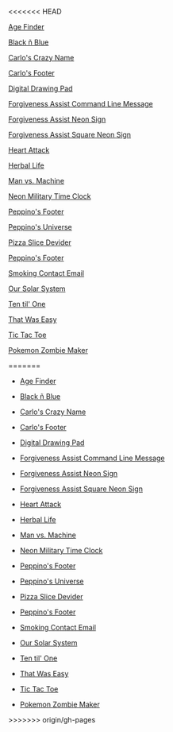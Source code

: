 <<<<<<< HEAD
<DOCTYPE html>
<html>
<head>
<title>CM85 Codepens</title>
</head>
<body>

<a href="https://cm85.github.io/Codepen/age-finder/">Age Finder</a><br>

<a href="https://cm85.github.io/Codepen/black-n-blue/">Black ñ Blue</a><br>

<a href="https://cm85.github.io/Codepen/carlo-s-crazy-name/">Carlo's Crazy Name</a><br>

<a href="https://cm85.github.io/Codepen/carlo-s-footer/">Carlo's Footer</a><br>

<a href="https://cm85.github.io/Codepen/digital-drawing-pad/">Digital Drawing Pad</a><br>

<a href="https://cm85.github.io/Codepen/forgiveness-assist-command-line-message/">Forgiveness Assist Command Line Message</a><br>

<a href="https://cm85.github.io/Codepen/forgiveness-assist-neon-sign/">Forgiveness Assist Neon Sign</a><br>

<a href="https://cm85.github.io/Codepen/forgiveness-assist-square-neon-sign/">Forgiveness Assist Square Neon Sign</a><br>

<a href="https://cm85.github.io/Codepen/heart-attack/">Heart Attack</a><br>

<a href="https://cm85.github.io/Codepen/herbal-life/">Herbal Life</a><br>

<a href="https://cm85.github.io/Codepen/man-vs-machine/">Man vs. Machine</a><br>

<a href="https://cm85.github.io/Codepen/neon-o-clock/">Neon Military Time Clock</a><br>

<a href="https://cm85.github.io/Codepen/peppino-s-footer/">Peppino's Footer</a><br>

<a href="https://cm85.github.io/Codepen/peppino-s-universe/">Peppino's Universe</a><br>

<a href="https://cm85.github.io/Codepen/pizza-slice-devider/">Pizza Slice Devider</a><br>

<a href="https://cm85.github.io/Codepen/peppino-s-footer/">Peppino's Footer</a><br>

<a href="https://cm85.github.io/Codepen/smokin-contact/">Smoking Contact Email</a><br>

<a href="https://cm85.github.io/Codepen/solar-system/">Our Solar System</a><br>

<a href="https://cm85.github.io/Codepen/ten-till-one/">Ten til' One</a><br>

<a href="https://cm85.github.io/Codepen/that-was-easy/">That Was Easy</a><br>

<a href="https://cm85.github.io/Codepen/tic-tac-toe/">Tic Tac Toe</a><br>

<a href="https://cm85.github.io/Codepen/zombie-maker/">Pokemon Zombie Maker</a><br>




</body>
</html>
=======
<doctype html=""><title>CM85 Codepens</title> 

- [Age Finder](https://cm85.github.io/Codepen/age-finder/)  

- [Black ñ Blue](https://cm85.github.io/Codepen/black-n-blue/)  

- [Carlo's Crazy Name](https://cm85.github.io/Codepen/carlo-s-crazy-name/)  

- [Carlo's Footer](https://cm85.github.io/Codepen/carlo-s-footer/)  

- [Digital Drawing Pad](https://cm85.github.io/Codepen/digital-drawing-pad/)  

- [Forgiveness Assist Command Line Message](https://cm85.github.io/Codepen/forgiveness-assist-command-line-message/)  

- [Forgiveness Assist Neon Sign](https://cm85.github.io/Codepen/forgiveness-assist-neon-sign/)  

- [Forgiveness Assist Square Neon Sign](https://cm85.github.io/Codepen/forgiveness-assist-square-neon-sign/)  

- [Heart Attack](https://cm85.github.io/Codepen/heart-attack/)  

- [Herbal Life](https://cm85.github.io/Codepen/herbal-life/)  

- [Man vs. Machine](https://cm85.github.io/Codepen/man-vs-machine/)  

- [Neon Military Time Clock](https://cm85.github.io/Codepen/neon-o-clock/)  

- [Peppino's Footer](https://cm85.github.io/Codepen/peppino-s-footer/)  

- [Peppino's Universe](https://cm85.github.io/Codepen/peppino-s-universe/)  

- [Pizza Slice Devider](https://cm85.github.io/Codepen/pizza-slice-devider/)  

- [Peppino's Footer](https://cm85.github.io/Codepen/peppino-s-footer/)  

- [Smoking Contact Email](https://cm85.github.io/Codepen/smokin-contact/)  

- [Our Solar System](https://cm85.github.io/Codepen/solar-system/)  

- [Ten til' One](https://cm85.github.io/Codepen/ten-till-one/)  

- [That Was Easy](https://cm85.github.io/Codepen/that-was-easy/)  

- [Tic Tac Toe](https://cm85.github.io/Codepen/tic-tac-toe/)  

- [Pokemon Zombie Maker](https://cm85.github.io/Codepen/zombie-maker/)  

</doctype>
>>>>>>> origin/gh-pages
